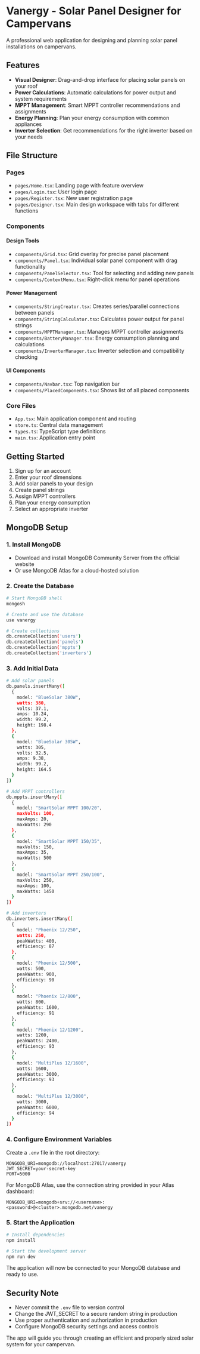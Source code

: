 # Vanergy - Solar Panel Designer for Campervans

A professional web application for designing and planning solar panel installations on campervans.

## Features

- **Visual Designer**: Drag-and-drop interface for placing solar panels on your roof
- **Power Calculations**: Automatic calculations for power output and system requirements
- **MPPT Management**: Smart MPPT controller recommendations and assignments
- **Energy Planning**: Plan your energy consumption with common appliances
- **Inverter Selection**: Get recommendations for the right inverter based on your needs

## File Structure

### Pages
- `pages/Home.tsx`: Landing page with feature overview
- `pages/Login.tsx`: User login page
- `pages/Register.tsx`: New user registration page
- `pages/Designer.tsx`: Main design workspace with tabs for different functions

### Components

#### Design Tools
- `components/Grid.tsx`: Grid overlay for precise panel placement
- `components/Panel.tsx`: Individual solar panel component with drag functionality
- `components/PanelSelector.tsx`: Tool for selecting and adding new panels
- `components/ContextMenu.tsx`: Right-click menu for panel operations

#### Power Management
- `components/StringCreator.tsx`: Creates series/parallel connections between panels
- `components/StringCalculator.tsx`: Calculates power output for panel strings
- `components/MPPTManager.tsx`: Manages MPPT controller assignments
- `components/BatteryManager.tsx`: Energy consumption planning and calculations
- `components/InverterManager.tsx`: Inverter selection and compatibility checking

#### UI Components
- `components/Navbar.tsx`: Top navigation bar
- `components/PlacedComponents.tsx`: Shows list of all placed components

### Core Files
- `App.tsx`: Main application component and routing
- `store.ts`: Central data management
- `types.ts`: TypeScript type definitions
- `main.tsx`: Application entry point

## Getting Started

1. Sign up for an account
2. Enter your roof dimensions
3. Add solar panels to your design
4. Create panel strings
5. Assign MPPT controllers
6. Plan your energy consumption
7. Select an appropriate inverter

## MongoDB Setup

### 1. Install MongoDB
- Download and install MongoDB Community Server from the official website
- Or use MongoDB Atlas for a cloud-hosted solution

### 2. Create the Database
```bash
# Start MongoDB shell
mongosh

# Create and use the database
use vanergy

# Create collections
db.createCollection('users')
db.createCollection('panels')
db.createCollection('mppts')
db.createCollection('inverters')
```

### 3. Add Initial Data

```bash
# Add solar panels
db.panels.insertMany([
  {
    model: "BlueSolar 380W",
    watts: 380,
    volts: 37.1,
    amps: 10.24,
    width: 99.2,
    height: 198.4
  },
  {
    model: "BlueSolar 305W",
    watts: 305,
    volts: 32.5,
    amps: 9.38,
    width: 99.2,
    height: 164.5
  }
])

# Add MPPT controllers
db.mppts.insertMany([
  {
    model: "SmartSolar MPPT 100/20",
    maxVolts: 100,
    maxAmps: 20,
    maxWatts: 290
  },
  {
    model: "SmartSolar MPPT 150/35",
    maxVolts: 150,
    maxAmps: 35,
    maxWatts: 500
  },
  {
    model: "SmartSolar MPPT 250/100",
    maxVolts: 250,
    maxAmps: 100,
    maxWatts: 1450
  }
])

# Add inverters
db.inverters.insertMany([
  {
    model: "Phoenix 12/250",
    watts: 250,
    peakWatts: 400,
    efficiency: 87
  },
  {
    model: "Phoenix 12/500",
    watts: 500,
    peakWatts: 900,
    efficiency: 90
  },
  {
    model: "Phoenix 12/800",
    watts: 800,
    peakWatts: 1600,
    efficiency: 91
  },
  {
    model: "Phoenix 12/1200",
    watts: 1200,
    peakWatts: 2400,
    efficiency: 93
  },
  {
    model: "MultiPlus 12/1600",
    watts: 1600,
    peakWatts: 3000,
    efficiency: 93
  },
  {
    model: "MultiPlus 12/3000",
    watts: 3000,
    peakWatts: 6000,
    efficiency: 94
  }
])
```

### 4. Configure Environment Variables
Create a `.env` file in the root directory:

```env
MONGODB_URI=mongodb://localhost:27017/vanergy
JWT_SECRET=your-secret-key
PORT=5000
```

For MongoDB Atlas, use the connection string provided in your Atlas dashboard:
```env
MONGODB_URI=mongodb+srv://<username>:<password>@<cluster>.mongodb.net/vanergy
```

### 5. Start the Application

```bash
# Install dependencies
npm install

# Start the development server
npm run dev
```

The application will now be connected to your MongoDB database and ready to use.

## Security Note
- Never commit the `.env` file to version control
- Change the JWT_SECRET to a secure random string in production
- Use proper authentication and authorization in production
- Configure MongoDB security settings and access controls

The app will guide you through creating an efficient and properly sized solar system for your campervan.